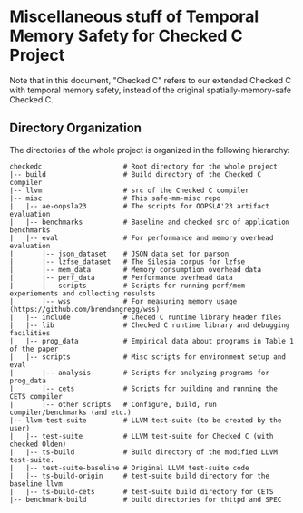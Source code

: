 # Miscellaneous stuff of Temporal Memory Safety for Checked C Project

Note that in this document, "Checked C" refers to our extended Checked C with
temporal memory safety, instead of the original spatially-memory-safe Checked C.

## Directory Organization
The directories of the whole project is organized in the following hierarchy:

```shell
checkedc                    # Root directory for the whole project
|-- build                   # Build directory of the Checked C compiler
|-- llvm                    # src of the Checked C compiler
|-- misc                    # This safe-mm-misc repo
|   |-- ae-oopsla23         # The scripts for OOPSLA'23 artifact evaluation
|   |-- benchmarks          # Baseline and checked src of application benchmarks
|   |-- eval                # For performance and memory overhead evaluation
|       |-- json_dataset    # JSON data set for parson
|       |-- lzfse_dataset   # The Silesia corpus for lzfse
|       |-- mem_data        # Memory consumption overhead data
|       |-- perf_data       # Performance overhead data
|       |-- scripts         # Scripts for running perf/mem experiements and collecting resulsts
|       |-- wss             # For measuring memory usage (https://github.com/brendangregg/wss)
|   |-- include             # Checed C runtime library header files
|   |-- lib                 # Checked C runtime library and debugging facilities
|   |-- prog_data           # Empirical data about programs in Table 1 of the paper
|   |-- scripts             # Misc scripts for environment setup and eval
|       |-- analysis        # Scripts for analyzing programs for prog_data
|       |-- cets            # Scripts for building and running the CETS compiler
|       |-- other scripts   # Configure, build, run compiler/benchmarks (and etc.)
|-- llvm-test-suite         # LLVM test-suite (to be created by the user)
|   |-- test-suite          # LLVM test-suite for Checked C (with checked Olden)
|   |-- ts-build            # Build directory of the modified LLVM test-suite.
|   |-- test-suite-baseline # Original LLVM test-suite code
|   |-- ts-build-origin     # test-suite build directory for the baseline llvm
|   |-- ts-build-cets       # test-suite build directory for CETS
|-- benchmark-build         # build directories for thttpd and SPEC
```
